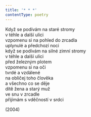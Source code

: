 ```yaml
---
title: '* * *'
contentType: poetry
---
```


<section>

Když se podívám na staré stromy  
v téhle a další ulici  
vzpomenu si na pohled do zrcadla  
uplynulé a předchozí noci  
když se podívám na silné zimní stromy  
v téhle a další ulici  
před železným plotem  
vzpomenu si na oči  
tvrdé a vzdálené  
na obličej toho člověka  
a všechno co se děje  
dítě žena a starý muž  
ve snu v zrcadle  
přijímám s vděčností v srdci

</section>

<section>

(2004)

</section>

